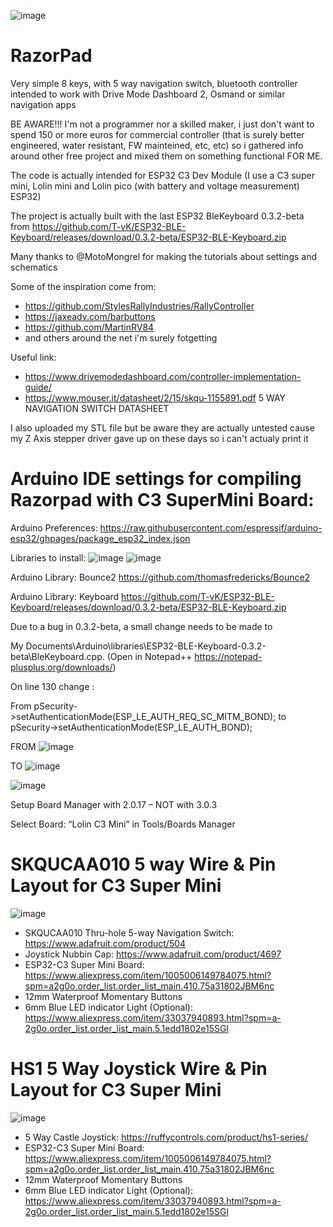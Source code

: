 
![image](https://github.com/razorbac91/RazorPad/assets/10536718/f698e480-2277-45ee-a4cd-efb995287c78)

# RazorPad
Very simple 8 keys, with 5 way navigation switch, bluetooth controller intended to work with Drive Mode Dashboard 2, Osmand or similar navigation apps

BE AWARE!!! I'm not a programmer nor a skilled maker, i just don't want to spend 150 or more euros for commercial controller (that is surely better engineered, water resistant, FW mainteined, etc, etc) so i gathered info around other free project and mixed them on something functional FOR ME.

The code is actually intended for ESP32 C3 Dev Module (I use a C3 super mini, Lolin mini and Lolin pico (with battery and voltage measurement) ESP32)

The project is actually built with the last ESP32 BleKeyboard 0.3.2-beta from https://github.com/T-vK/ESP32-BLE-Keyboard/releases/download/0.3.2-beta/ESP32-BLE-Keyboard.zip

Many thanks to @MotoMongrel  for making the tutorials about settings and schematics 

Some of the inspiration come from:
- https://github.com/StylesRallyIndustries/RallyController
- https://jaxeadv.com/barbuttons
- https://github.com/MartinRV84
- and others around the net i'm surely fotgetting

Useful link:
- https://www.drivemodedashboard.com/controller-implementation-guide/
- https://www.mouser.it/datasheet/2/15/skqu-1155891.pdf  5 WAY NAVIGATION SWITCH DATASHEET

I also uploaded my STL file but be aware they are actually untested cause my Z Axis stepper driver gave up on these days so i can't actualy print it

# Arduino IDE settings for compiling Razorpad with C3 SuperMini Board:

Arduino Preferences: https://raw.githubusercontent.com/espressif/arduino-esp32/ghpages/package_esp32_index.json

Libraries to install:
![image](https://github.com/user-attachments/assets/6bd323f6-e0af-47b6-9b4a-c4f2a68e49fb)
![image](https://github.com/user-attachments/assets/966a3756-8721-4b3b-8cf7-d9e94572f3e3)

Arduino Library: Bounce2 https://github.com/thomasfredericks/Bounce2

Arduino Library: Keyboard https://github.com/T-vK/ESP32-BLE-Keyboard/releases/download/0.3.2-beta/ESP32-BLE-Keyboard.zip

Due to a bug in 0.3.2-beta, a small change needs to be made to

My Documents\Arduino\libraries\ESP32-BLE-Keyboard-0.3.2-beta\BleKeyboard.cpp. (Open in Notepad++ https://notepad-plusplus.org/downloads/)

On line 130 change :

From pSecurity->setAuthenticationMode(ESP_LE_AUTH_REQ_SC_MITM_BOND);
to pSecurity->setAuthenticationMode(ESP_LE_AUTH_BOND);

FROM
![image](https://github.com/user-attachments/assets/5ed9cc95-36b2-4fe1-8c95-40c2d3813d5b)

TO
![image](https://github.com/user-attachments/assets/026f87ed-45cf-458f-abdd-730ed958f070)

![image](https://github.com/user-attachments/assets/2e88c748-172d-4978-a878-178c6150066e)

Setup Board Manager with 2.0.17 – NOT with 3.0.3

Select Board: “Lolin C3 Mini” in Tools/Boards Manager

# SKQUCAA010 5 way Wire & Pin Layout for C3 Super Mini
![image](https://github.com/user-attachments/assets/02abe3b1-cf7d-4908-a3ee-88e812793d36)

- SKQUCAA010 Thru-hole 5-way Navigation Switch: https://www.adafruit.com/product/504
- Joystick Nubbin Cap: https://www.adafruit.com/product/4697
- ESP32-C3 Super Mini Board: https://www.aliexpress.com/item/1005006149784075.html?spm=a2g0o.order_list.order_list_main.410.75a31802JBM6nc
- 12mm Waterproof Momentary Buttons
- 6mm Blue LED indicator Light (Optional): https://www.aliexpress.com/item/33037940893.html?spm=a-2g0o.order_list.order_list_main.5.1edd1802e15SGl

# HS1 5 Way Joystick Wire & Pin Layout for C3 Super Mini
![image](https://github.com/user-attachments/assets/1b0dd105-806e-4217-a93a-bab29cc6fcbd)

- 5 Way Castle Joystick: https://ruffycontrols.com/product/hs1-series/
- ESP32-C3 Super Mini Board: https://www.aliexpress.com/item/1005006149784075.html?spm=a2g0o.order_list.order_list_main.410.75a31802JBM6nc
- 12mm Waterproof Momentary Buttons
- 6mm Blue LED indicator Light (Optional): https://www.aliexpress.com/item/33037940893.html?spm=a-2g0o.order_list.order_list_main.5.1edd1802e15SGl
